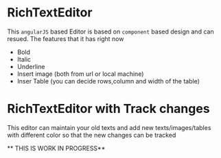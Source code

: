 # RichTextEditor

This `angularJS` based Editor is based on `component` based design and can resued. The features that it has right now

 - Bold
 - Italic
 - Underline
 - Insert image (both from url or local machine)
 - Inser Table (you can decide rows,column and width of the table)
 
 
# RichTextEditor with Track changes

This editor can maintain your old texts and add new texts/images/tables with different color so that the new changes can be tracked

** THIS IS WORK IN PROGRESS**
